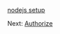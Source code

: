 [nodejs setup](environment/setup/nodejs.md ':include :type=markdown')

Next: [Authorize](oauth/3legged/)